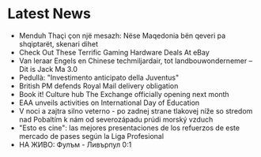 # Latest News
-  Menduh Thaçi çon një mesazh: Nëse Maqedonia bën qeveri pa shqiptarët, skenari dihet
-  Check Out These Terrific Gaming Hardware Deals At eBay
-  Van leraar Engels en Chinese techmiljardair, tot landbouwondernemer – Dit is Jack Ma 3.0
-  Pedullà: "Investimento anticipato della Juventus"
-  British PM defends Royal Mail delivery obligation
-  Book it! Culture hub The Exchange officially opening next month
-  EAA unveils activities on International Day of Education
-  V noci a zajtra silno veterno - po zadnej strane tlakovej níže so stredom nad Pobaltím k nám od severozápadu prúdi morský vzduch
-  "Esto es cine": las mejores presentaciones de los refuerzos de este mercado de pases según la Liga Profesional
-  НА ЖИВО: Фулъм - Ливърпул 0:1
